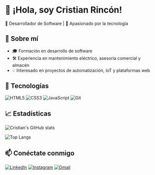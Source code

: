 # 👋 ¡Hola, soy Cristian Rincón!

🎯 Desarrollador de Software | 🌱 Apasionado por la tecnología

## 🚀 Sobre mí
- 🎓 Formación en desarrollo de software
- 🛠️ Experiencia en mantenimiento eléctrico, asesoría comercial y almacén
- 💡 Interesado en proyectos de automatización, IoT y plataformas web

## 🧰 Tecnologías
![HTML5](https://img.shields.io/badge/HTML5-E34F26?style=flat&logo=html5&logoColor=white)
![CSS3](https://img.shields.io/badge/CSS3-1572B6?style=flat&logo=css3&logoColor=white)
![JavaScript](https://img.shields.io/badge/JavaScript-F7DF1E?style=flat&logo=javascript&logoColor=black)
![Git](https://img.shields.io/badge/Git-F05032?style=flat&logo=git&logoColor=white)

## 📈 Estadísticas
![Cristian's GitHub stats](https://github-readme-stats.vercel.app/api?username=tu-usuario&show_icons=true&theme=radical)

![Top Langs](https://github-readme-stats.vercel.app/api/top-langs/?username=tu-usuario&layout=compact&theme=radical)

## 📫 Conéctate conmigo
[![LinkedIn](https://img.shields.io/badge/LinkedIn-blue?style=flat&logo=linkedin&logoColor=white)](https://www.linkedin.com/in/david-rincon-0b050b290/)
[![Instagram](https://img.shields.io/badge/Instagram-E4405F?style=flat&logo=instagram&logoColor=white)](https://instagram.com/cris.dru.art)
[![Gmail](https://img.shields.io/badge/Gmail-D14836?style=flat&logo=gmail&logoColor=white)](mailto:davidrincondru008@gmail.com)
